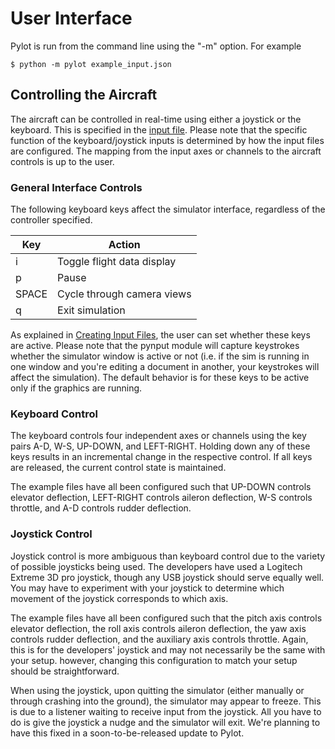# User Interface
Pylot is run from the command line using the "-m" option. For example

    $ python -m pylot example_input.json

## Controlling the Aircraft
The aircraft can be controlled in real-time using either a joystick or the keyboard. This is specified in the [input file](creating_input_files). Please note that the specific function of the keyboard/joystick inputs is determined by how the input files are configured. The mapping from the input axes or channels to the aircraft controls is up to the user.

### General Interface Controls
The following keyboard keys affect the simulator interface, regardless of the controller specified.

| Key   | Action                        |
| ----- | ----------------------------- |
| i     | Toggle flight data display    |
| p     | Pause                         |
| SPACE | Cycle through camera views    |
| q     | Exit simulation               |

As explained in [Creating Input Files](creating_input_files), the user can set whether these keys are active. Please note that the pynput module will capture keystrokes whether the simulator window is active or not (i.e. if the sim is running in one window and you're editing a document in another, your keystrokes will affect the simulation). The default behavior is for these keys to be active only if the graphics are running.

### Keyboard Control
The keyboard controls four independent axes or channels using the key pairs A-D, W-S, UP-DOWN, and LEFT-RIGHT. Holding down any of these keys results in an incremental change in the respective control. If all keys are released, the current control state is maintained.

The example files have all been configured such that UP-DOWN controls elevator deflection, LEFT-RIGHT controls aileron deflection, W-S controls throttle, and A-D controls rudder deflection.

### Joystick Control
Joystick control is more ambiguous than keyboard control due to the variety of possible joysticks being used. The developers have used a Logitech Extreme 3D pro joystick, though any USB joystick should serve equally well. You may have to experiment with your joystick to determine which movement of the joystick corresponds to which axis.

The example files have all been configured such that the pitch axis controls elevator deflection, the roll axis controls aileron deflection, the yaw axis controls rudder deflection, and the auxiliary axis controls throttle. Again, this is for the developers' joystick and may not necessarily be the same with your setup. however, changing this configuration to match your setup should be straightforward.

When using the joystick, upon quitting the simulator (either manually or through crashing into the ground), the simulator may appear to freeze. This is due to a listener waiting to receive input from the joystick. All you have to do is give the joystick a nudge and the simulator will exit. We're planning to have this fixed in a soon-to-be-released update to Pylot.